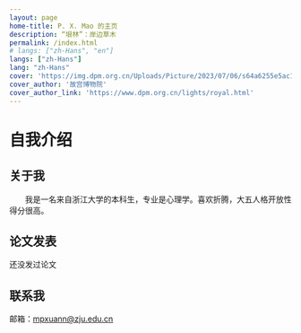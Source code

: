 ```yaml
---
layout: page
home-title: P. X. Mao 的主页
description: “垠林”：岸边草木
permalink: /index.html
# langs: ["zh-Hans", "en"]
langs: ["zh-Hans"]
lang: "zh-Hans"
cover: 'https://img.dpm.org.cn/Uploads/Picture/2023/07/06/s64a6255e5ac16.jpg'
cover_author: '故宫博物院'
cover_author_link: 'https://www.dpm.org.cn/lights/royal.html'
---
```


# 自我介绍

## 关于我

&emsp;&emsp;我是一名来自浙江大学的本科生，专业是心理学。喜欢折腾，大五人格开放性得分很高。



## 论文发表

<!-- 1. 论文1 [[DOI]](https://doi.org) -->
还没发过论文

<!-- - 无序列表1无序列表1无序列表1无序列表1无序列表1无序列表1无序列表1无序列表1无序列表1无序列表1无序列表1无序列表1无序列表1
- 无序列表2 -->

## 联系我

邮箱：mpxuann@zju.edu.cn
